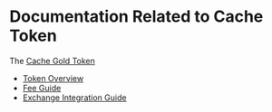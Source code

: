 # Documentation Related to Cache Token

The [Cache Gold Token](https://github.com/cache-token/cache-contract)

* [Token Overview](./TOKEN_OVERVIEW.md)
* [Fee Guide](./FEES.md)
* [Exchange Integration Guide](./INTEGRATION_GUIDE.md)
